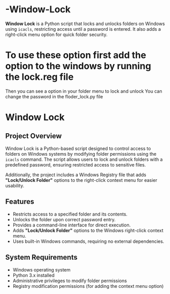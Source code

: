 # -Window-Lock
**Window Lock** is a Python script that locks and unlocks folders on Windows using `icacls`, restricting access until a password is entered. It also adds a right-click menu option for quick folder security.

# To use these option first add the option to the windows by running the lock.reg file 
  Then you can see a option in your folder menu to lock and unlock 
  You can change the password in the floder_lock.py file

# Window Lock

## **Project Overview**
Window Lock is a Python-based script designed to control access to folders on Windows systems by modifying folder permissions using the `icacls` command. The script allows users to lock and unlock folders with a predefined password, ensuring restricted access to sensitive files.

Additionally, the project includes a Windows Registry file that adds **"Lock/Unlock Folder"** options to the right-click context menu for easier usability.

## **Features**
- Restricts access to a specified folder and its contents.
- Unlocks the folder upon correct password entry.
- Provides a command-line interface for direct execution.
- Adds **"Lock/Unlock Folder"** options to the Windows right-click context menu.
- Uses built-in Windows commands, requiring no external dependencies.

## **System Requirements**
- Windows operating system
- Python 3.x installed
- Administrative privileges to modify folder permissions
- Registry modification permissions (for adding the context menu option)
